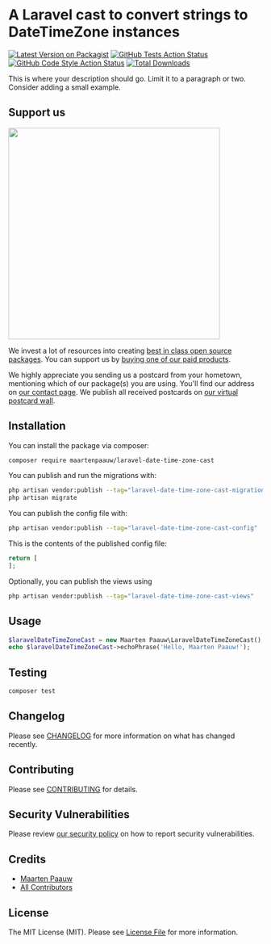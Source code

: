 # A Laravel cast to convert strings to DateTimeZone instances

[![Latest Version on Packagist](https://img.shields.io/packagist/v/maartenpaauw/laravel-date-time-zone-cast.svg?style=flat-square)](https://packagist.org/packages/maartenpaauw/laravel-date-time-zone-cast)
[![GitHub Tests Action Status](https://img.shields.io/github/actions/workflow/status/maartenpaauw/laravel-date-time-zone-cast/run-tests.yml?branch=main&label=tests&style=flat-square)](https://github.com/maartenpaauw/laravel-date-time-zone-cast/actions?query=workflow%3Arun-tests+branch%3Amain)
[![GitHub Code Style Action Status](https://img.shields.io/github/actions/workflow/status/maartenpaauw/laravel-date-time-zone-cast/fix-php-code-style-issues.yml?branch=main&label=code%20style&style=flat-square)](https://github.com/maartenpaauw/laravel-date-time-zone-cast/actions?query=workflow%3A"Fix+PHP+code+style+issues"+branch%3Amain)
[![Total Downloads](https://img.shields.io/packagist/dt/maartenpaauw/laravel-date-time-zone-cast.svg?style=flat-square)](https://packagist.org/packages/maartenpaauw/laravel-date-time-zone-cast)

This is where your description should go. Limit it to a paragraph or two. Consider adding a small example.

## Support us

[<img src="https://github-ads.s3.eu-central-1.amazonaws.com/laravel-date-time-zone-cast.jpg?t=1" width="419px" />](https://spatie.be/github-ad-click/laravel-date-time-zone-cast)

We invest a lot of resources into creating [best in class open source packages](https://spatie.be/open-source). You can support us by [buying one of our paid products](https://spatie.be/open-source/support-us).

We highly appreciate you sending us a postcard from your hometown, mentioning which of our package(s) you are using. You'll find our address on [our contact page](https://spatie.be/about-us). We publish all received postcards on [our virtual postcard wall](https://spatie.be/open-source/postcards).

## Installation

You can install the package via composer:

```bash
composer require maartenpaauw/laravel-date-time-zone-cast
```

You can publish and run the migrations with:

```bash
php artisan vendor:publish --tag="laravel-date-time-zone-cast-migrations"
php artisan migrate
```

You can publish the config file with:

```bash
php artisan vendor:publish --tag="laravel-date-time-zone-cast-config"
```

This is the contents of the published config file:

```php
return [
];
```

Optionally, you can publish the views using

```bash
php artisan vendor:publish --tag="laravel-date-time-zone-cast-views"
```

## Usage

```php
$laravelDateTimeZoneCast = new Maarten Paauw\LaravelDateTimeZoneCast();
echo $laravelDateTimeZoneCast->echoPhrase('Hello, Maarten Paauw!');
```

## Testing

```bash
composer test
```

## Changelog

Please see [CHANGELOG](CHANGELOG.md) for more information on what has changed recently.

## Contributing

Please see [CONTRIBUTING](CONTRIBUTING.md) for details.

## Security Vulnerabilities

Please review [our security policy](../../security/policy) on how to report security vulnerabilities.

## Credits

- [Maarten Paauw](https://github.com/maartenpaauw)
- [All Contributors](../../contributors)

## License

The MIT License (MIT). Please see [License File](LICENSE.md) for more information.
